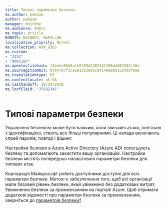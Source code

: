 ```yaml
---
title: Типові параметри безпеки
ms.author: pebaum
author: pebaum
manager: mnirkhe
ms.audience: Admin
ms.topic: article
ROBOTS: NOINDEX, NOFOLLOW
localization_priority: Normal
ms.collection: Adm_O365
ms.custom:
- "3153"
- "9001193"
ms.openlocfilehash: f4bdee85b9afb9f89d2382441106ddd82394c16e
ms.sourcegitcommit: 07b47d7f3ca191363e6bc84140e8e01524d6f08e
ms.translationtype: MT
ms.contentlocale: uk-UA
ms.lasthandoff: 10/24/2019
ms.locfileid: "37682341"
---
```

# <a name="security-defaults"></a>Типові параметри безпеки

Управління безпекою може бути важким, коли звичайні атаки, пов'язані з ідентифікацією, стають все більш популярними. Ці напади включають спрей паролів, повтор і фішинг.

Настройки безпеки в Azure Active Directory (Azure AD) полегшують безпеку та допомагають захистити вашу організацію. Настройки безпеки містять попередньо налаштовані параметри безпеки для типових атак.

Корпорація Майкрософт робить доступними доступні для всіх параметри безпеки. Метою є забезпечення того, щоб всі організації мали базовий рівень безпеки, який увімкнено без додаткових витрат. Увімкнення безпеки за промовчанням на порталі Azure. Щоб отримати додаткові відомості про параметри безпеки за промовчанням, зверніться до [параметрів безпеки?](https://docs.microsoft.com/azure/active-directory/conditional-access/concept-conditional-access-security-defaults)